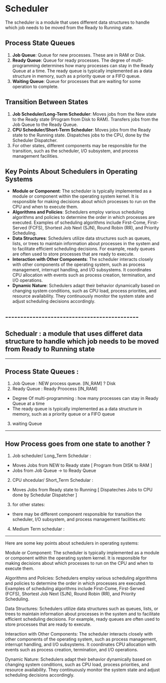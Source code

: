 # Scheduler

The scheduler is a module that uses different data structures to handle which job needs to be moved from the Ready to Running state.

## Process State Queues

1. **Job Queue**: Queue for new processes. These are in RAM or Disk.
2. **Ready Queue**: Queue for ready processes. The degree of multi-programming determines how many processes can stay in the Ready Queue at a time. The ready queue is typically implemented as a data structure in memory, such as a priority queue or a FIFO queue.
3. **Waiting Queue**: Queue for processes that are waiting for some operation to complete.

## Transition Between States

1. **Job Scheduler/Long-Term Scheduler**: Moves jobs from the New state to the Ready state (Program from Disk to RAM). Transfers jobs from the Job Queue to the Ready Queue.
2. **CPU Scheduler/Short-Term Scheduler**: Moves jobs from the Ready state to the Running state. Dispatches jobs to the CPU, done by the Scheduler Dispatcher.
3. For other states, different components may be responsible for the transition, such as the scheduler, I/O subsystem, and process management facilities.

## Key Points About Schedulers in Operating Systems

- **Module or Component**: The scheduler is typically implemented as a module or component within the operating system kernel. It is responsible for making decisions about which processes to run on the CPU and when to execute them.
- **Algorithms and Policies**: Schedulers employ various scheduling algorithms and policies to determine the order in which processes are executed. Examples of scheduling algorithms include First-Come, First-Served (FCFS), Shortest Job Next (SJN), Round Robin (RR), and Priority Scheduling.
- **Data Structures**: Schedulers utilize data structures such as queues, lists, or trees to maintain information about processes in the system and to facilitate efficient scheduling decisions. For example, ready queues are often used to store processes that are ready to execute.
- **Interaction with Other Components**: The scheduler interacts closely with other components of the operating system, such as process management, interrupt handling, and I/O subsystems. It coordinates CPU allocation with events such as process creation, termination, and I/O operations.
- **Dynamic Nature**: Schedulers adapt their behavior dynamically based on changing system conditions, such as CPU load, process priorities, and resource availability. They continuously monitor the system state and adjust scheduling decisions accordingly.

## --------------------------------------------

Schedualr : a module that uses differet data structure 
to handle which job needs to be moved from 
Ready to Running state
---------------------------------------
-------------------------------------------
Process State Queues :
 -
1) Job Queue : NEW process queue. [IN_RAM] ? Disk 
2) Ready Queue : Ready Proocess [IN_RAM]
  - Degree Of multi-programming : how many processes
    can stay in Ready Queue at a time
- The ready queue is typically implemented as 
a data structure in memory, such as a priority 
queue or a FIFO queue
3) waiting Queue

------------------------------------------------
 How Process goes from one state to another ?
------------------------------------------------
1) Job scheduler/ Long_Term Schedular : 
- Moves Jobs from NEW to Ready state
  [ Program from DISK to RAM ]
- Jobs from Job Queue -> to Ready Queue
2) CPU shcedular/ Short_Term Schedular :
- Moves Jobs from Ready state to Running 
 [ Dispateches Jobs to CPU done by Schedular Dispatcher ]
3) for other states:
- there may be different component responsible for transition
the scheduler, I/O subsystem, and process management 
facilities.etc
4) Medium Term schedular : 

---------------------------------------

Here are some key points about schedulers in 
operating systems:

Module or Component: The scheduler is typically 
implemented as a module or component within the 
operating system kernel. It is responsible for 
making decisions about which processes to run 
on the CPU and when to execute them.

Algorithms and Policies: Schedulers employ various 
scheduling algorithms and policies to determine 
the order in which processes are executed. Examples 
of scheduling algorithms include First-Come, 
First-Served (FCFS), Shortest Job Next (SJN), 
Round Robin (RR), and Priority Scheduling.

Data Structures: Schedulers utilize data structures 
such as queues, lists, or trees to maintain 
information about processes in the system and 
to facilitate efficient scheduling decisions. 
For example, ready queues are often used to 
store processes that are ready to execute.

Interaction with Other Components: The scheduler 
interacts closely with other components of the 
operating system, such as process management, 
interrupt handling, and I/O subsystems. It 
coordinates CPU allocation with events such 
as process creation, termination, and I/O operations.

Dynamic Nature: Schedulers adapt their behavior 
dynamically based on changing system conditions, 
such as CPU load, process priorities, and resource 
availability. They continuously monitor the system 
state and adjust scheduling decisions accordingly.